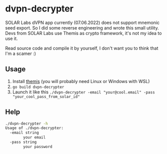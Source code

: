# dvpn-decrypter

SOLAR Labs dVPN app currently (07.06.2022) does not support mnemonic seed export. So I did some reverse engineering and wrote this small utility.
Devs from SOLAR Labs use Themis as crypto framework, it's not my idea to use it.

Read source code and compile it by yourself, I don't want you to think that I'm a scamer :)

## Usage
1. Install [themis](https://docs.cossacklabs.com/themis/installation/installation-from-packages/) (you will probably need Linux or Windows with WSL)
2. `go build dvpn-decrypter`
3. Launch it like this `./dvpn-decrypter -email "your@cool.email" -pass "your_cool_pass_from_solar_id"`

## Help
```bash
./dvpn-decrypter -h
Usage of ./dvpn-decrypter:
  -email string
        your email
  -pass string
        your password
```
